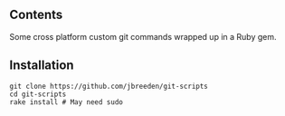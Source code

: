 Contents
--------

Some cross platform custom git commands wrapped up in a Ruby gem.

Installation
------------

```
git clone https://github.com/jbreeden/git-scripts
cd git-scripts
rake install # May need sudo
```
